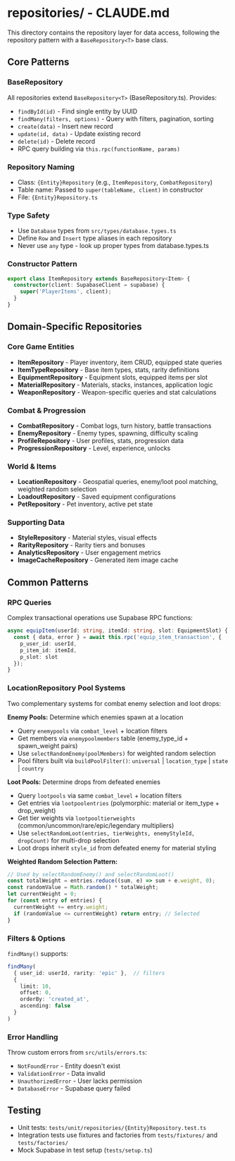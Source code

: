 # repositories/ - CLAUDE.md

This directory contains the repository layer for data access, following the repository pattern with a `BaseRepository<T>` base class.

## Core Patterns

### BaseRepository<T>
All repositories extend `BaseRepository<T>` (BaseRepository.ts). Provides:
- `findById(id)` - Find single entity by UUID
- `findMany(filters, options)` - Query with filters, pagination, sorting
- `create(data)` - Insert new record
- `update(id, data)` - Update existing record
- `delete(id)` - Delete record
- RPC query building via `this.rpc(functionName, params)`

### Repository Naming
- Class: `{Entity}Repository` (e.g., `ItemRepository`, `CombatRepository`)
- Table name: Passed to `super(tableName, client)` in constructor
- File: `{Entity}Repository.ts`

### Type Safety
- Use `Database` types from `src/types/database.types.ts`
- Define `Row` and `Insert` type aliases in each repository
- Never use `any` type - look up proper types from database.types.ts

### Constructor Pattern
```typescript
export class ItemRepository extends BaseRepository<Item> {
  constructor(client: SupabaseClient = supabase) {
    super('PlayerItems', client);
  }
}
```

## Domain-Specific Repositories

### Core Game Entities
- **ItemRepository** - Player inventory, item CRUD, equipped state queries
- **ItemTypeRepository** - Base item types, stats, rarity definitions
- **EquipmentRepository** - Equipment slots, equipped items per slot
- **MaterialRepository** - Materials, stacks, instances, application logic
- **WeaponRepository** - Weapon-specific queries and stat calculations

### Combat & Progression
- **CombatRepository** - Combat logs, turn history, battle transactions
- **EnemyRepository** - Enemy types, spawning, difficulty scaling
- **ProfileRepository** - User profiles, stats, progression data
- **ProgressionRepository** - Level, experience, unlocks

### World & Items
- **LocationRepository** - Geospatial queries, enemy/loot pool matching, weighted random selection
- **LoadoutRepository** - Saved equipment configurations
- **PetRepository** - Pet inventory, active pet state

### Supporting Data
- **StyleRepository** - Material styles, visual effects
- **RarityRepository** - Rarity tiers and bonuses
- **AnalyticsRepository** - User engagement metrics
- **ImageCacheRepository** - Generated item image cache

## Common Patterns

### RPC Queries
Complex transactional operations use Supabase RPC functions:
```typescript
async equipItem(userId: string, itemId: string, slot: EquipmentSlot) {
  const { data, error } = await this.rpc('equip_item_transaction', {
    p_user_id: userId,
    p_item_id: itemId,
    p_slot: slot
  });
}
```

### LocationRepository Pool Systems
Two complementary systems for combat enemy selection and loot drops:

**Enemy Pools:** Determine which enemies spawn at a location
- Query `enemypools` via `combat_level` + location filters
- Get members via `enemypoolmembers` table (enemy_type_id + spawn_weight pairs)
- Use `selectRandomEnemy(poolMembers)` for weighted random selection
- Pool filters built via `buildPoolFilter()`: `universal` | `location_type` | `state` | `country`

**Loot Pools:** Determine drops from defeated enemies
- Query `lootpools` via same `combat_level` + location filters
- Get entries via `lootpoolentries` (polymorphic: material or item_type + drop_weight)
- Get tier weights via `lootpooltierweights` (common/uncommon/rare/epic/legendary multipliers)
- Use `selectRandomLoot(entries, tierWeights, enemyStyleId, dropCount)` for multi-drop selection
- Loot drops inherit `style_id` from defeated enemy for material styling

**Weighted Random Selection Pattern:**
```typescript
// Used by selectRandomEnemy() and selectRandomLoot()
const totalWeight = entries.reduce((sum, e) => sum + e.weight, 0);
const randomValue = Math.random() * totalWeight;
let currentWeight = 0;
for (const entry of entries) {
  currentWeight += entry.weight;
  if (randomValue <= currentWeight) return entry; // Selected
}
```

### Filters & Options
`findMany()` supports:
```typescript
findMany(
  { user_id: userId, rarity: 'epic' },  // filters
  {
    limit: 10,
    offset: 0,
    orderBy: 'created_at',
    ascending: false
  }
)
```

### Error Handling
Throw custom errors from `src/utils/errors.ts`:
- `NotFoundError` - Entity doesn't exist
- `ValidationError` - Data invalid
- `UnauthorizedError` - User lacks permission
- `DatabaseError` - Supabase query failed

## Testing
- Unit tests: `tests/unit/repositories/{Entity}Repository.test.ts`
- Integration tests use fixtures and factories from `tests/fixtures/` and `tests/factories/`
- Mock Supabase in test setup (`tests/setup.ts`)
